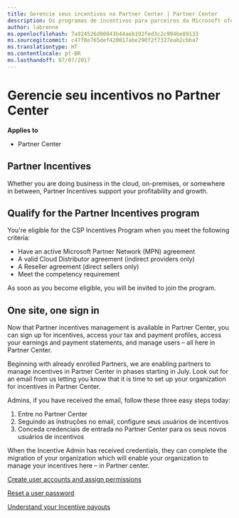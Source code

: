 ```yaml
---
title: Gerencie seus incentivos no Partner Center | Partner Center
description: Os programas de incentivos para parceiros da Microsoft oferecem suporte para o lucro e o crescimento dos parceiros
author: labrenne
ms.openlocfilehash: 7a924526d90843b44aeb192fed3c2c994be89133
ms.sourcegitcommit: c47f8e765def420017abe290f2f7327eab2cbba7
ms.translationtype: HT
ms.contentlocale: pt-BR
ms.lasthandoff: 07/07/2017
---
```

# <a name="manage-your-incentives-in-partner-center"></a>Gerencie seu incentivos no Partner Center 

**Applies to**

-  Partner Center

## <a name="partner-incentives"></a>Partner Incentives 

Whether you are doing business in the cloud, on-premises, or somewhere in between, Partner Incentives support your profitability and growth.

## <a name="qualify-for-the-partner-incentives-program"></a>Qualify for the Partner Incentives program

You're eligible for the CSP Incentives Program when you meet the following criteria:

-   Have an active Microsoft Partner Network (MPN) agreement 
-   A valid Cloud Distributor agreement (indirect providers only)
-   A Reseller agreement (direct sellers only)
-   Meet the competency requirement

As soon as you become eligible, you will be invited to join the program.

## <a name="one-site-one-sign-in"></a>One site, one sign in

Now that Partner incentives management is available in Partner Center, you can sign up for incentives, access your tax and payment profiles, access your earnings and payment statements, and manage users – all here in Partner Center. 

Beginning with already enrolled Partners, we are enabling partners to manage incentives in Partner Center in phases starting in July. Look out for an email from us letting you know that it is time to set up your organization for incentives in Partner Center. 

Admins, if you have received the email, follow these three easy steps today:

1.  Entre no Partner Center 
2.  Seguindo as instruções no email, configure seus usuários de incentivos 
3.  Conceda credenciais de entrada no Partner Center para os seus novos usuários de incentivos

When the Incentive Admin has received credentials, they can complete the migration of your organization which will enable your organization to manage your incentives here – in Partner center.


[Create user accounts and assign permissions](create-user-accounts-and-set-permissions.md)

[Reset a user password](reset-a-user-password.md)

[Understand your Incentive payouts](understand-incentive-payouts.md)

